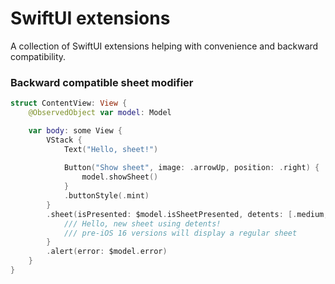 # SwiftUI extensions

A collection of SwiftUI extensions helping with convenience and backward compatibility.

### Backward compatible sheet modifier

```swift
struct ContentView: View {
    @ObservedObject var model: Model

    var body: some View {
        VStack {
            Text("Hello, sheet!")
            
            Button("Show sheet", image: .arrowUp, position: .right) {
                model.showSheet()
            }
            .buttonStyle(.mint)
        }
        .sheet(isPresented: $model.isSheetPresented, detents: [.medium, .large]) {
            /// Hello, new sheet using detents! 
            /// pre-iOS 16 versions will display a regular sheet
        }
        .alert(error: $model.error)
    }
}
```
